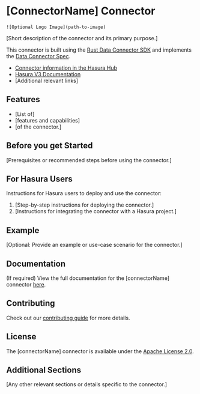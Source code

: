 # [ConnectorName] Connector

`![Optional Logo Image](path-to-image)`

[Short description of the connector and its primary purpose.]

This connector is built using the [Rust Data Connector SDK](https://github.com/hasura/ndc-hub#rusk-sdk) and implements the [Data Connector Spec](https://github.com/hasura/ndc-spec).

* [Connector information in the Hasura Hub](https://hasura.io/connectors/[connector-name])
* [Hasura V3 Documentation](https://hasura.io/docs/3.0)
* [Additional relevant links]

## Features

- [List of]
- [features and capabilities]
- [of the connector.]

## Before you get Started

[Prerequisites or recommended steps before using the connector.]

## For Hasura Users

Instructions for Hasura users to deploy and use the connector:

1. [Step-by-step instructions for deploying the connector.]
2. [Instructions for integrating the connector with a Hasura project.]

## Example

[Optional: Provide an example or use-case scenario for the connector.]

## Documentation

(If required) View the full documentation for the [connectorName] connector [here](./docs/index.md).

## Contributing

Check out our [contributing guide](./docs/contributing.md) for more details.

## License

The [connectorName] connector is available under the [Apache License 2.0](https://www.apache.org/licenses/LICENSE-2.0).

## Additional Sections

[Any other relevant sections or details specific to the connector.]